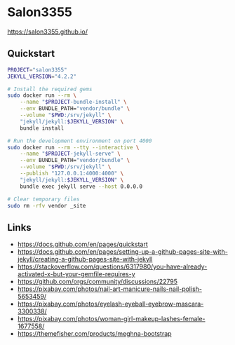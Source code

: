 # Salon3355

https://salon3355.github.io/

## Quickstart

```bash
PROJECT="salon3355"
JEKYLL_VERSION="4.2.2"

# Install the required gems
sudo docker run --rm \
    --name "$PROJECT-bundle-install" \
    --env BUNDLE_PATH="vendor/bundle" \
    --volume "$PWD:/srv/jekyll" \
    "jekyll/jekyll:$JEKYLL_VERSION" \
    bundle install

# Run the development environment on port 4000
sudo docker run --rm --tty --interactive \
    --name "$PROJECT-jekyll-serve" \
    --env BUNDLE_PATH="vendor/bundle" \
    --volume "$PWD:/srv/jekyll" \
    --publish "127.0.0.1:4000:4000" \
    "jekyll/jekyll:$JEKYLL_VERSION" \
    bundle exec jekyll serve --host 0.0.0.0

# Clear temporary files
sudo rm -rfv vendor _site
```

## Links

* https://docs.github.com/en/pages/quickstart
* https://docs.github.com/en/pages/setting-up-a-github-pages-site-with-jekyll/creating-a-github-pages-site-with-jekyll
* https://stackoverflow.com/questions/6317980/you-have-already-activated-x-but-your-gemfile-requires-y
* https://github.com/orgs/community/discussions/22795
* https://pixabay.com/photos/nail-art-manicure-nails-nail-polish-5653459/
* https://pixabay.com/photos/eyelash-eyeball-eyebrow-mascara-3300338/
* https://pixabay.com/photos/woman-girl-makeup-lashes-female-1677558/
* https://themefisher.com/products/meghna-bootstrap
